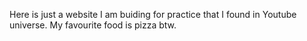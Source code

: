 Here is just a website I am buiding for practice that I found in Youtube universe. 
My favourite food is pizza btw.
